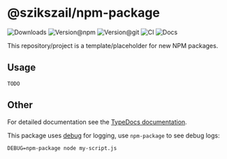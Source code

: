 # @szikszail/npm-package

![Downloads](https://img.shields.io/npm/dw/@szikszail/npm-package?style=flat-square) ![Version@npm](https://img.shields.io/npm/v/@szikszail/npm-package?label=version%40npm&style=flat-square) ![Version@git](https://img.shields.io/github/package-json/v/szikszail/npm-package/main?label=version%40git&style=flat-square) ![CI](https://img.shields.io/github/workflow/status/szikszail/npm-package/CI/main?label=ci&style=flat-square) ![Docs](https://img.shields.io/github/workflow/status/szikszail/npm-package/Docs/main?label=docs&style=flat-square)

This repository/project is a template/placeholder for new NPM packages.

## Usage

`TODO`

## Other

For detailed documentation see the [TypeDocs documentation](https://szikszail.github.io/npm-package/).

This package uses [debug](https://www.npmjs.com/package/debug) for logging, use `npm-package` to see debug logs:

```shell
DEBUG=npm-package node my-script.js
```

